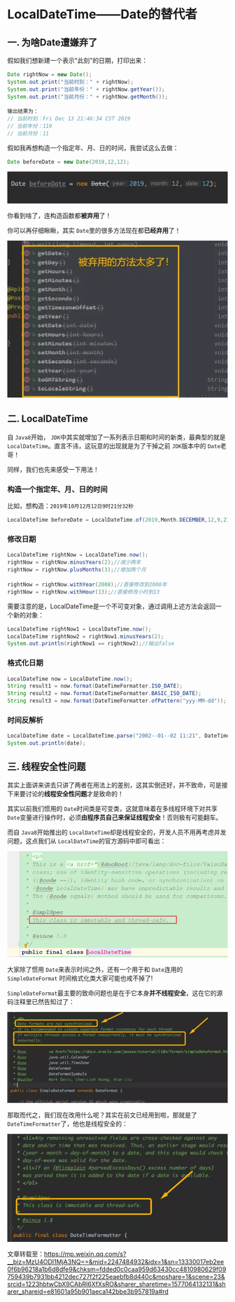 

# LocalDateTime——Date的替代者

## 一. 为啥Date遭嫌弃了

假如我们想新建一个表示"此刻"的日期，打印出来：

```java
Date rightNow = new Date();
System.out.print("当前时刻：" + rightNow);
System.out.print("当前年份：" + rightNow.getYear());
System.out.print("当前月份：" + rightNow.getMonth());

输出结果为：
// 当前时刻：Fri Dec 13 21:46:34 CST 2019
// 当前年份：119
// 当前月份：11
```

假如我再想构造一个指定年、月、日的时间，我尝试这么去做：

```java
Date beforeDate = new Date(2019,12,12);
```

![](../images/69.png)

你看到啥了，连构造函数都**被弃用**了！

你可以再仔细瞅瞅，其实 `Date`里的很多方法现在都**已经弃用**了！

![](../images/70.png)



## 二. LocalDateTime

自 `Java8`开始， `JDK`中其实就增加了一系列表示日期和时间的新类，最典型的就是 `LocalDateTime`。直言不讳，这玩意的出现就是为了干掉之前 `JDK`版本中的 `Date`老哥！

同样，我们也先来感受一下用法！

### 构造一个指定年、月、日的时间

比如，想构造：`2019年10月12月12日9时21分32秒`

```java
LocalDateTime beforeDate = LocalDateTime.of(2019,Month.DECEMBER,12,9,21,32);
```

### 修改日期

```java
LocalDateTime rightNow = LocalDateTime.now();
rightNow = rightNow.minusYears(2);//减少两年
rightNow = rightNow.plusMonths(3);//增加两个月

rightNow = rightNow.withYear(2008);//直接修改到2008年
rightNow = rightNow.withHour(13);//直接修改小时到13
```

需要注意的是，LocalDateTime是一个不可变对象，通过调用上述方法会返回一个新的对象：

```java
LocalDateTime rightNow1 = LocalDateTime.now();
LocalDateTime rightNow2 = rightNow1.minusYears(2);
System.out.println(rightNow1 == rightNow2);//输出false
```

### 格式化日期

```java
LocalDateTime now = LocalDateTime.now();
String result1 = now.format(DateTimeFormatter.ISO_DATE); 
String result2 = now.format(DateTimeFormatter.BASIC_ISO_DATE);
String result3 = now.format(DateTimeFormatter.ofPattern("yyy-MM-dd"));
```

### 时间反解析

```java
LocalDateTime date = LocalDateTime.parse("2002--01--02 11:21", DateTimeFormatter.ofPattern("yyyy--MM--dd HH:mm"));
System.out.println(date);
```



## 三. 线程安全性问题

其实上面讲来讲去只讲了两者在用法上的差别，这其实倒还好，并不致命，可是接下来要讨论的**线程安全性问题**才是致命的！

其实以前我们惯用的 `Date`时间类是可变类，这就意味着在多线程环境下对共享 `Date`变量进行操作时，必须**由程序员自己来保证线程安全**！否则极有可能翻车。

而自 `Java8`开始推出的 `LocalDateTime`却是线程安全的，开发人员不用再考虑并发问题，这点我们从 `LocalDateTime`的官方源码中即可看出：

![](../images/71.png)

大家除了惯用 `Date`来表示时间之外，还有一个用于和 `Date`连用的 `SimpleDateFormat` 时间格式化类大家可能也戒不掉了!

`SimpleDateFormat`最主要的致命问题也是在于它本身**并不线程安全**，这在它的源码注释里已然告知过了：

![](../images/72.png)

那取而代之，我们现在改用什么呢？其实在前文已经用到啦，那就是了 `DateTimeFormatter`了，他也是线程安全的：

![](../images/73.png)

文章转载至：<https://mp.weixin.qq.com/s?__biz=MzU4ODI1MjA3NQ==&mid=2247484932&idx=1&sn=13330017eb2ee0f6b96218a1b6d8dfe9&chksm=fdded0c0caa959d63430cc4810980629f09759439b7931bb4212dec727f2f225eaebfb8d440c&mpshare=1&scene=23&srcid=1223hbtwCbX9CAbRI6XfXsRO&sharer_sharetime=1577064132131&sharer_shareid=e81601a95b901aeca142bbe3b957819a#rd>